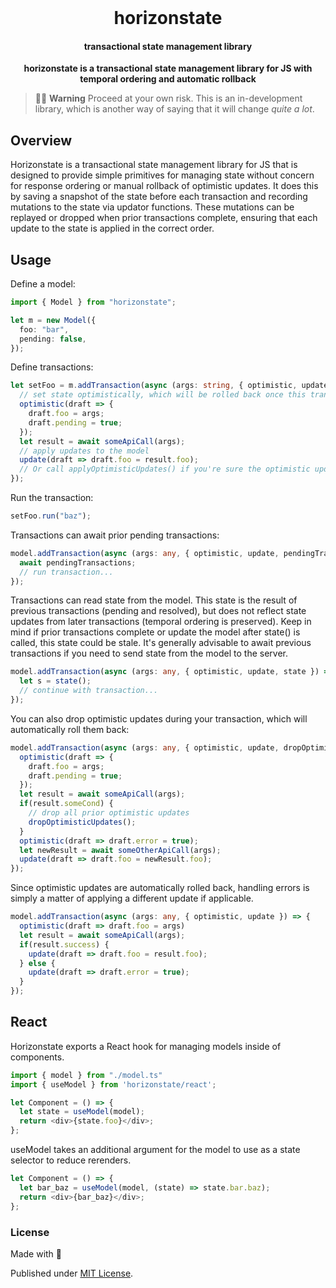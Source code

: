 <div align="center">

<br />

<!--![horizonstate](/assets/banner.jpg)-->

<h1>horizonstate</h3>

#### transactional state management library

**horizonstate is a transactional state management library for JS with temporal ordering and automatic rollback**

</div>

> 🚧👷 **Warning** Proceed at your own risk. This is an in-development library, which is another way of saying that it will change _quite a lot_.

## Overview

Horizonstate is a transactional state management library for JS that is designed to provide simple primitives for managing state without concern for response ordering or manual rollback of optimistic updates. It does this by saving a snapshot of the state before each transaction and recording mutations to the state via updator functions. These mutations can be replayed or dropped when prior transactions complete, ensuring that each update to the state is applied in the correct order.

## Usage

Define a model:

```ts
import { Model } from "horizonstate";

let m = new Model({
  foo: "bar",
  pending: false,
});
```

Define transactions:

```ts
let setFoo = m.addTransaction(async (args: string, { optimistic, update, applyOptimisticUpdates }) => {
  // set state optimistically, which will be rolled back once this transaction completes
  optimistic(draft => {
    draft.foo = args;
    draft.pending = true;
  });
  let result = await someApiCall(args);
  // apply updates to the model
  update(draft => draft.foo = result.foo);
  // Or call applyOptimisticUpdates() if you're sure the optimistic updates will match the server state
});
```

Run the transaction:

```ts
setFoo.run("baz");
```

Transactions can await prior pending transactions:

```ts
model.addTransaction(async (args: any, { optimistic, update, pendingTransactions }) => {
  await pendingTransactions;
  // run transaction...
});
```

Transactions can read state from the model.
This state is the result of previous transactions (pending and resolved),
but does not reflect state updates from later transactions (temporal ordering is preserved).
Keep in mind if prior transactions complete or update the model after state() is called,
this state could be stale. It's generally advisable to await previous transactions if you
need to send state from the model to the server.

```ts
model.addTransaction(async (args: any, { optimistic, update, state }) => {
  let s = state();
  // continue with transaction...
});
```

You can also drop optimistic updates during your transaction, which will automatically roll them back:

```ts
model.addTransaction(async (args: any, { optimistic, update, dropOptimisticUpdates }) => {
  optimistic(draft => {
    draft.foo = args;
    draft.pending = true;
  });
  let result = await someApiCall(args);
  if(result.someCond) {
    // drop all prior optimistic updates
    dropOptimisticUpdates();
  }
  optimistic(draft => draft.error = true);
  let newResult = await someOtherApiCall(args);
  update(draft => draft.foo = newResult.foo);
});
```

Since optimistic updates are automatically rolled back, handling errors is simply
a matter of applying a different update if applicable.

```ts
model.addTransaction(async (args: any, { optimistic, update }) => {
  optimistic(draft => draft.foo = args)
  let result = await someApiCall(args);
  if(result.success) {
    update(draft => draft.foo = result.foo);
  } else {
    update(draft => draft.error = true);
  }
});
```

## React

Horizonstate exports a React hook for managing models inside of components.

```ts
import { model } from "./model.ts"
import { useModel } from 'horizonstate/react';

let Component = () => {
  let state = useModel(model);
  return <div>{state.foo}</div>;
};
```

useModel takes an additional argument for the model to use as a state selector to reduce rerenders.

```ts
let Component = () => {
  let bar_baz = useModel(model, (state) => state.bar.baz);
  return <div>{bar_baz}</div>;
};
```

### License

Made with 💛

Published under [MIT License](./LICENSE).
